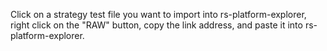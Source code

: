 Click on a strategy test file you want to import into rs-platform-explorer, right click on the "RAW" button, copy the link address, and paste it into rs-platform-explorer.
